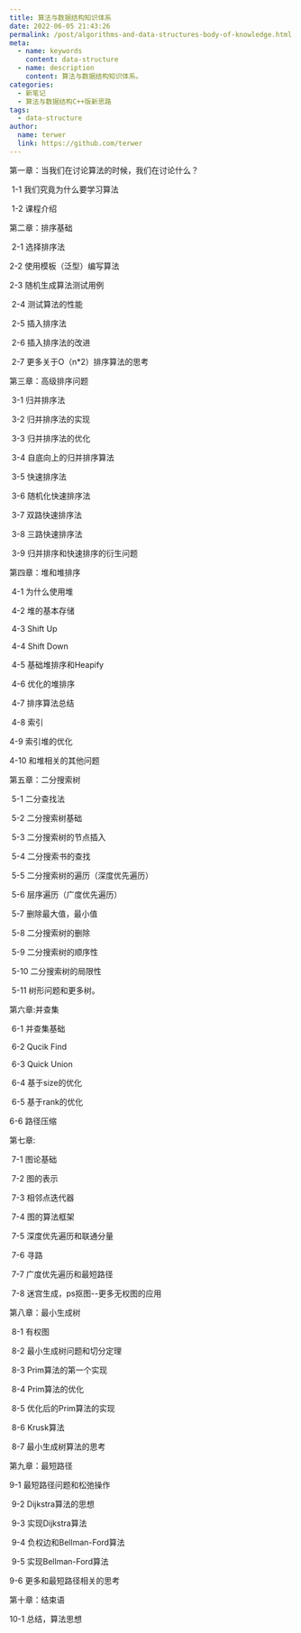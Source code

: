 ```yaml
---
title: 算法与数据结构知识体系
date: 2022-06-05 21:43:26
permalink: /post/algorithms-and-data-structures-body-of-knowledge.html
meta:
  - name: keywords
    content: data-structure
  - name: description
    content: 算法与数据结构知识体系。
categories:
  - 新笔记
  - 算法与数据结构C++版新思路
tags:
  - data-structure
author: 
  name: terwer
  link: https://github.com/terwer
---
```

第一章：当我们在讨论算法的时候，我们在讨论什么？

​    1-1 我们究竟为什么要学习算法

​    1-2 课程介绍

第二章：排序基础

​    2-1 选择排序法

   2-2 使用模板（泛型）编写算法

   2-3 随机生成算法测试用例

​    2-4 测试算法的性能

​    2-5 插入排序法

​    2-6 插入排序法的改进

​    2-7 更多关于O（n*2）排序算法的思考

第三章：高级排序问题

​    3-1 归并排序法

​    3-2 归并排序法的实现

​    3-3 归并排序法的优化

​    3-4 自底向上的归并排序算法

​    3-5 快速排序法

​    3-6 随机化快速排序法

​    3-7 双路快速排序法

​    3-8 三路快速排序法

​    3-9 归并排序和快速排序的衍生问题

第四章：堆和堆排序

​    4-1 为什么使用堆

​    4-2 堆的基本存储

​    4-3 Shift Up

​    4-4 Shift Down

​    4-5 基础堆排序和Heapify

​    4-6 优化的堆排序

​    4-7 排序算法总结

​    4-8 索引

   4-9 索引堆的优化

   4-10 和堆相关的其他问题

第五章：二分搜索树

​    5-1 二分查找法

​    5-2 二分搜索树基础

​    5-3 二分搜索树的节点插入

​    5-4 二分搜索书的查找

​    5-5 二分搜索树的遍历（深度优先遍历）

​    5-6 层序遍历（广度优先遍历）

​    5-7 删除最大值，最小值

​    5-8 二分搜索树的删除

​    5-9 二分搜索树的顺序性

​    5-10 二分搜索树的局限性

​    5-11 树形问题和更多树。

第六章:并查集

​    6-1 并查集基础

​    6-2 Qucik Find

​    6-3 Quick Union

​    6-4 基于size的优化

​    6-5 基于rank的优化

   6-6 路径压缩

第七章: 

​    7-1 图论基础

​    7-2 图的表示

​    7-3 相邻点迭代器

​    7-4 图的算法框架

​    7-5 深度优先遍历和联通分量

​    7-6 寻路

​    7-7 广度优先遍历和最短路径

​    7-8 迷宫生成，ps抠图--更多无权图的应用

第八章：最小生成树

​    8-1 有权图

​    8-2 最小生成树问题和切分定理

​    8-3 Prim算法的第一个实现

​    8-4 Prim算法的优化

​    8-5 优化后的Prim算法的实现

​    8-6 Krusk算法

​    8-7 最小生成树算法的思考

第九章：最短路径

   9-1 最短路径问题和松弛操作

​    9-2 Dijkstra算法的思想

​    9-3 实现Dijkstra算法

​    9-4 负权边和Bellman-Ford算法

​    9-5 实现Bellman-Ford算法

   9-6 更多和最短路径相关的思考

第十章：结束语

   10-1 总结，算法思想